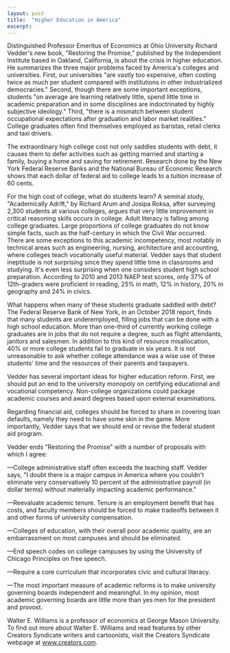 ```yaml
---
layout: post
title:  "Higher Education in America"
excerpt:
---
```




Distinguished Professor Emeritus of Economics at Ohio University Richard Vedder's new book, "Restoring the Promise," published by the Independent Institute based in Oakland, California, is about the crisis in higher education. He summarizes the three major problems faced by America's colleges and universities. First, our universities "are vastly too expensive, often costing twice as much per student compared with institutions in other industrialized democracies." Second, though there are some important exceptions, students "on average are learning relatively little, spend little time in academic preparation and in some disciplines are indoctrinated by highly subjective ideology." Third, "there is a mismatch between student occupational expectations after graduation and labor market realities." College graduates often find themselves employed as baristas, retail clerks and taxi drivers.

The extraordinary high college cost not only saddles students with debt, it causes them to defer activities such as getting married and starting a family, buying a home and saving for retirement. Research done by the New York Federal Reserve Banks and the National Bureau of Economic Research shows that each dollar of federal aid to college leads to a tuition increase of 60 cents.

For the high cost of college, what do students learn? A seminal study, "Academically Adrift," by Richard Arum and Josipa Roksa, after surveying 2,300 students at various colleges, argues that very little improvement in critical reasoning skills occurs in college. Adult literacy is falling among college graduates. Large proportions of college graduates do not know simple facts, such as the half-century in which the Civil War occurred. There are some exceptions to this academic incompetency, most notably in technical areas such as engineering, nursing, architecture and accounting, where colleges teach vocationally useful material. Vedder says that student ineptitude is not surprising since they spend little time in classrooms and studying. It's even less surprising when one considers student high school preparation. According to 2010 and 2013 NAEP test scores, only 37% of 12th-graders were proficient in reading, 25% in math, 12% in history, 20% in geography and 24% in civics.

What happens when many of these students graduate saddled with debt? The Federal Reserve Bank of New York, in an October 2018 report, finds that many students are underemployed, filling jobs that can be done with a high school education. More than one-third of currently working college graduates are in jobs that do not require a degree, such as flight attendants, janitors and salesmen. In addition to this kind of resource misallocation, 40% or more college students fail to graduate in six years. It is not unreasonable to ask whether college attendance was a wise use of these students' time and the resources of their parents and taxpayers. 

Vedder has several important ideas for higher education reform. First, we should put an end to the university monopoly on certifying educational and vocational competency. Non-college organizations could package academic courses and award degrees based upon external examinations. 



Regarding financial aid, colleges should be forced to share in covering loan defaults, namely they need to have some skin in the game. More importantly, Vedder says that we should end or revise the federal student aid program.

Vedder ends "Restoring the Promise" with a number of proposals with which I agree: 

—College administrative staff often exceeds the teaching staff. Vedder says, "I doubt there is a major campus in America where you couldn't eliminate very conservatively 10 percent of the administrative payroll (in dollar terms) without materially impacting academic performance." 

—Reevaluate academic tenure. Tenure is an employment benefit that has costs, and faculty members should be forced to make tradeoffs between it and other forms of university compensation. 

—Colleges of education, with their overall poor academic quality, are an embarrassment on most campuses and should be eliminated. 



—End speech codes on college campuses by using the University of Chicago Principles on free speech. 

—Require a core curriculum that incorporates civic and cultural literacy. 

—The most important measure of academic reforms is to make university governing boards independent and meaningful. In my opinion, most academic governing boards are little more than yes men for the president and provost.

Walter E. Williams is a professor of economics at George Mason University. To find out more about Walter E. Williams and read features by other Creators Syndicate writers and cartoonists, visit the Creators Syndicate webpage at www.creators.com.
